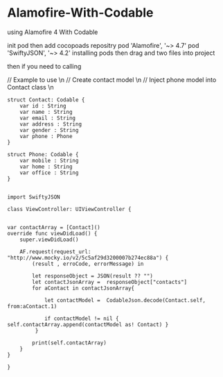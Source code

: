 # Alamofire-With-Codable
using Alamofire 4 With Codable


init pod 
then add cocopoads repositry 
pod 'Alamofire', '~> 4.7'
pod 'SwiftyJSON', '~> 4.2'
installing pods
then drag and two files into project 

then if you need to calling 


// Example to use \n
// Create contact model \n
// Inject phone model into Contact class  \n

    struct Contact: Codable {
        var id : String
        var name : String
        var email : String
        var address : String
        var gender : String
        var phone : Phone
    }

    struct Phone: Codable {
        var mobile : String
        var home : String
        var office : String
    }


    import SwiftyJSON

    class ViewController: UIViewController {

    
    var contactArray = [Contact]()
    override func viewDidLoad() {
        super.viewDidLoad()
     
        AF.request(request_url: "http://www.mocky.io/v2/5c5af29d3200007b274ec88a") {
            (result , erroCode, errorMessage) in
            
            let responseObject = JSON(result ?? "")
            let contactJsonArray =  responseObject["contacts"]
            for aContact in contactJsonArray{

                let contactModel =  CodableJson.decode(Contact.self, from:aContact.1)
              
                if contactModel != nil { self.contactArray.append(contactModel as! Contact) }
             }

            print(self.contactArray)
        }
    }
    
    }

